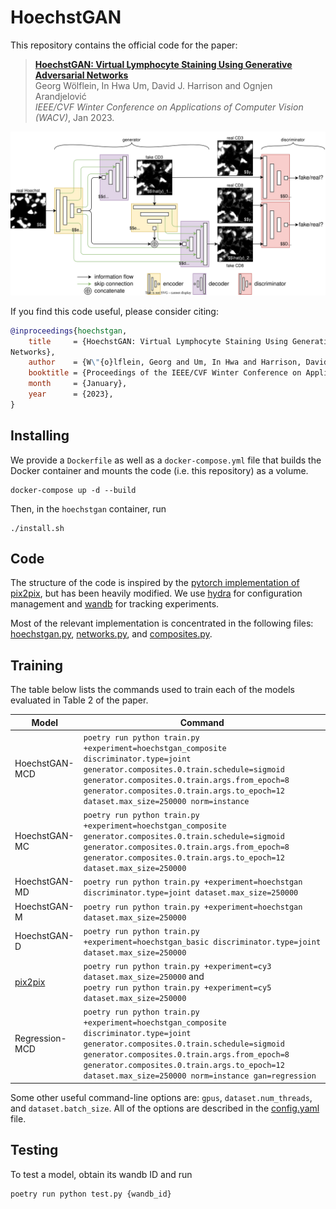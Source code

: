 HoechstGAN
==========

This repository contains the official code for the paper:

> [**HoechstGAN: Virtual Lymphocyte Staining Using Generative Adversarial
Networks**]()  
> Georg Wölflein, In Hwa Um, David J. Harrison and Ognjen Arandjelović  
> _IEEE/CVF Winter Conference on Applications of Computer Vision (WACV)_, Jan 2023.

![](img/hoechstgan_notex.svg)

If you find this code useful, please consider citing:
```bibtex
@inproceedings{hoechstgan,
    title     = {HoechstGAN: Virtual Lymphocyte Staining Using Generative Adversarial
Networks},
    author    = {W\"{o}lflein, Georg and Um, In Hwa and Harrison, David J and Arandjelovi\'{c}, Ognjen}
    booktitle = {Proceedings of the IEEE/CVF Winter Conference on Applications of Computer Vision (WACV)},
    month     = {January},
    year      = {2023},
}
```

## Installing
We provide a `Dockerfile` as well as a `docker-compose.yml` file that builds the Docker container and mounts the code (i.e. this repository) as a volume.
```
docker-compose up -d --build
```
Then, in the `hoechstgan` container, run
```
./install.sh
```

## Code
The structure of the code is inspired by the [pytorch implementation of pix2pix](https://github.com/junyanz/pytorch-CycleGAN-and-pix2pix), but has been heavily modified.
We use [hydra](https://hydra.cc) for configuration management and [wandb](http://wandb.ai) for tracking experiments.

Most of the relevant implementation is concentrated in the following files: [hoechstgan.py](hoechstgan/models/hoechstgan.py), [networks.py](hoechstgan/models/networks.py), and [composites.py](hoechstgan/util/composites.py).

## Training
The table below lists the commands used to train each of the models evaluated in Table 2 of the paper.

| Model                                       | Command                                                                                                                                                                                                                                                                                |
| ------------------------------------------- | -------------------------------------------------------------------------------------------------------------------------------------------------------------------------------------------------------------------------------------------------------------------------------------- |
| HoechstGAN-MCD                              | `poetry run python train.py +experiment=hoechstgan_composite discriminator.type=joint generator.composites.0.train.schedule=sigmoid generator.composites.0.train.args.from_epoch=8 generator.composites.0.train.args.to_epoch=12 dataset.max_size=250000 norm=instance`                |
| HoechstGAN-MC                               | `poetry run python train.py +experiment=hoechstgan_composite generator.composites.0.train.schedule=sigmoid generator.composites.0.train.args.from_epoch=8 generator.composites.0.train.args.to_epoch=12 dataset.max_size=250000`                                                       |
| HoechstGAN-MD                               | `poetry run python train.py +experiment=hoechstgan discriminator.type=joint dataset.max_size=250000`                                                                                                                                                                                   |
| HoechstGAN-M                                | `poetry run python train.py +experiment=hoechstgan dataset.max_size=250000`                                                                                                                                                                                                            |
| HoechstGAN-D                                | `poetry run python train.py +experiment=hoechstgan_basic discriminator.type=joint dataset.max_size=250000`                                                                                                                                                                             |
| [pix2pix](https://arxiv.org/abs/1611.07004) | `poetry run python train.py +experiment=cy3 dataset.max_size=250000` and <br> `poetry run python train.py +experiment=cy5 dataset.max_size=250000`                                                                                                                                     |
| Regression-MCD                              | `poetry run python train.py +experiment=hoechstgan_composite discriminator.type=joint generator.composites.0.train.schedule=sigmoid generator.composites.0.train.args.from_epoch=8 generator.composites.0.train.args.to_epoch=12 dataset.max_size=250000 norm=instance gan=regression` |

Some other useful command-line options are: `gpus`, `dataset.num_threads`, and `dataset.batch_size`. 
All of the options are described in the [config.yaml](conf/config.yaml) file.

## Testing
To test a model, obtain its wandb ID and run
```
poetry run python test.py {wandb_id}
```
